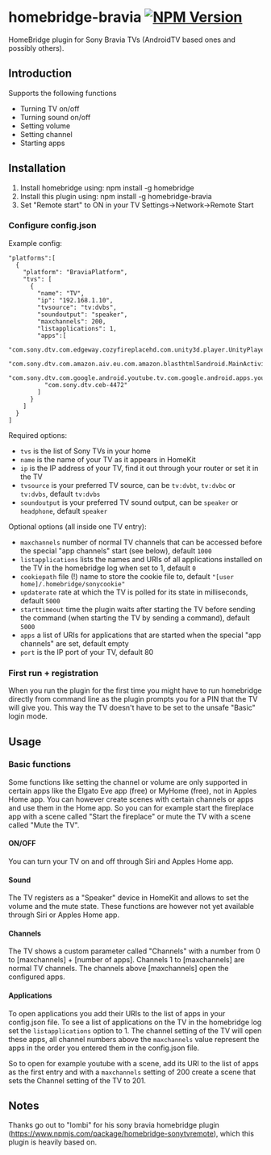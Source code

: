 # homebridge-bravia [![NPM Version](https://img.shields.io/npm/v/homebridge-bravia.svg)](https://www.npmjs.com/package/homebridge-bravia)

HomeBridge plugin for Sony Bravia TVs (AndroidTV based ones and possibly others).

## Introduction
Supports the following functions
  - Turning TV on/off
  - Turning sound on/off
  - Setting volume
  - Setting channel
  - Starting apps

## Installation
1. Install homebridge using: npm install -g homebridge
2. Install this plugin using: npm install -g homebridge-bravia
3. Set "Remote start" to ON in your TV Settings->Network->Remote Start

### Configure config.json
Example config:

```
"platforms":[
  {
    "platform": "BraviaPlatform",
    "tvs": [
      {
        "name": "TV",
        "ip": "192.168.1.10",
        "tvsource": "tv:dvbs",
        "soundoutput": "speaker",
        "maxchannels": 200,
        "listapplications": 1,
        "apps":[
          "com.sony.dtv.com.edgeway.cozyfireplacehd.com.unity3d.player.UnityPlayerActivity",
          "com.sony.dtv.com.amazon.aiv.eu.com.amazon.blasthtml5android.MainActivity",
          "com.sony.dtv.com.google.android.youtube.tv.com.google.android.apps.youtube.tv.activity.TvGuideActivity",
          "com.sony.dtv.ceb-4472"
        ]
      }
    ]
  }
]
```

Required options:
  - `tvs` is the list of Sony TVs in your home
  - `name` is the name of your TV as it appears in HomeKit
  - `ip` is the IP address of your TV, find it out through your router or set it in the TV
  - `tvsource` is your preferred TV source, can be `tv:dvbt`, `tv:dvbc` or `tv:dvbs`, default `tv:dvbs`
  - `soundoutput` is your preferred TV sound output, can be `speaker` or `headphone`, default `speaker`

Optional options (all inside one TV entry):
  - `maxchannels` number of normal TV channels that can be accessed before the special "app channels" start (see below), default `1000`
  - `listapplications` lists the names and URIs of all applications installed on the TV in the homebridge log when set to 1, default `0`
  - `cookiepath` file (!) name to store the cookie file to, default `"[user home]/.homebridge/sonycookie"`
  - `updaterate` rate at which the TV is polled for its state in milliseconds, default `5000`
  - `starttimeout` time the plugin waits after starting the TV before sending the command (when starting the TV by sending a command), default `5000`
  - `apps` a list of URIs for applications that are started when the special "app channels" are set, default empty
  - `port` is the IP port of your TV, default 80

### First run + registration
When you run the plugin for the first time you might have to run homebridge directly from command line as the plugin prompts you for a PIN that the TV will give you. This way the TV doesn't have to be set to the unsafe "Basic" login mode.

## Usage
### Basic functions
Some functions like setting the channel or volume are only supported in certain apps like the Elgato Eve app (free) or MyHome (free), not in Apples Home app. You can however create scenes with certain channels or apps and use them in the Home app. So you can for example start the fireplace app with a scene called "Start the fireplace" or mute the TV with a scene called "Mute the TV".
#### ON/OFF
You can turn your TV on and off through Siri and Apples Home app.
#### Sound
The TV registers as a "Speaker" device in HomeKit and allows to set the volume and the mute state. These functions are however not yet available through Siri or Apples Home app.
#### Channels
The TV shows a custom parameter called "Channels" with a number from 0 to [maxchannels] + [number of apps]. Channels 1 to [maxchannels] are normal TV channels. The channels above [maxchannels] open the configured apps.
#### Applications
To open applications you add their URIs to the list of apps in your config.json file. To see a list of applications on the TV in the homebridge log set the `listapplications` option to 1. The channel setting of the TV will open these apps, all channel numbers above the `maxchannels` value represent the apps in the order you entered them in the config.json file.

So to open for example youtube with a scene, add its URI to the list of apps as the first entry and with a `maxchannels` setting of 200 create a scene
that sets the Channel setting of the TV to 201.

## Notes
Thanks go out to "lombi" for his sony bravia homebridge plugin (https://www.npmjs.com/package/homebridge-sonytvremote), which this plugin is heavily based on.

